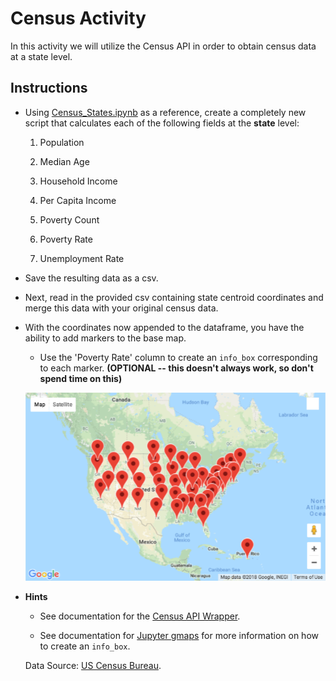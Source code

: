 # Census Activity

In this activity we will utilize the Census API in order to obtain census data at a state level.

## Instructions

* Using [Census_States.ipynb](Unsolved/Census_States.ipynb) as a reference, create a completely new script that calculates each of the following fields at the **state** level:

  1. Population

  2. Median Age

  3. Household Income

  4. Per Capita Income

  5. Poverty Count

  6. Poverty Rate

  7. Unemployment Rate

* Save the resulting data as a csv.

* Next, read in the provided csv containing state centroid coordinates and merge this data with your original census data.

* With the coordinates now appended to the dataframe, you have the ability to add markers to the base map.

  * Use the 'Poverty Rate' column to create an `info_box` corresponding to each marker. **(OPTIONAL -- this doesn't always work, so don't spend time on this)**

  ![10-State_Markers.png](Images/10-State_Markers.png)

* **Hints**

  * See documentation for the [Census API Wrapper](https://github.com/datamade/census).

  * See documentation for [Jupyter gmaps](http://jupyter-gmaps.readthedocs.io/en/latest/tutorial.html) for more information on how to create an `info_box`.

  Data Source: [US Census Bureau](https://www.census.gov/developers/).
